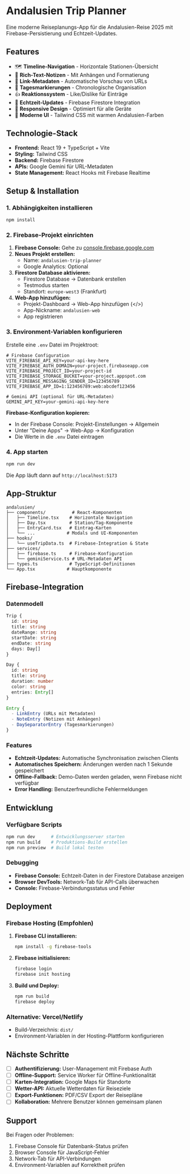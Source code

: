 # Andalusien Trip Planner

Eine moderne Reiseplanungs-App für die Andalusien-Reise 2025 mit Firebase-Persistierung und Echtzeit-Updates.

## Features

- 🗺️ **Timeline-Navigation** - Horizontale Stationen-Übersicht
- 📝 **Rich-Text-Notizen** - Mit Anhängen und Formatierung
- 🔗 **Link-Metadaten** - Automatische Vorschau von URLs
- 🎯 **Tagesmarkierungen** - Chronologische Organisation
- 👍 **Reaktionssystem** - Like/Dislike für Einträge
- 🔄 **Echtzeit-Updates** - Firebase Firestore Integration
- 📱 **Responsive Design** - Optimiert für alle Geräte
- 🎨 **Moderne UI** - Tailwind CSS mit warmen Andalusien-Farben

## Technologie-Stack

- **Frontend:** React 19 + TypeScript + Vite
- **Styling:** Tailwind CSS
- **Backend:** Firebase Firestore
- **APIs:** Google Gemini für URL-Metadaten
- **State Management:** React Hooks mit Firebase Realtime

## Setup & Installation

### 1. Abhängigkeiten installieren

```bash
npm install
```

### 2. Firebase-Projekt einrichten

1. **Firebase Console:** Gehe zu [console.firebase.google.com](https://console.firebase.google.com/)
2. **Neues Projekt erstellen:**
   - Name: `andalusien-trip-planner`
   - Google Analytics: Optional
3. **Firestore Database aktivieren:**
   - Firestore Database → Datenbank erstellen
   - Testmodus starten
   - Standort: `europe-west3` (Frankfurt)
4. **Web-App hinzufügen:**
   - Projekt-Dashboard → Web-App hinzufügen (</>)
   - App-Nickname: `andalusien-web`
   - App registrieren

### 3. Environment-Variablen konfigurieren

Erstelle eine `.env` Datei im Projektroot:

```env
# Firebase Configuration
VITE_FIREBASE_API_KEY=your-api-key-here
VITE_FIREBASE_AUTH_DOMAIN=your-project.firebaseapp.com
VITE_FIREBASE_PROJECT_ID=your-project-id
VITE_FIREBASE_STORAGE_BUCKET=your-project.appspot.com
VITE_FIREBASE_MESSAGING_SENDER_ID=123456789
VITE_FIREBASE_APP_ID=1:123456789:web:abcdef123456

# Gemini API (optional für URL-Metadaten)
GEMINI_API_KEY=your-gemini-api-key-here
```

**Firebase-Konfiguration kopieren:**
- In der Firebase Console: Projekt-Einstellungen → Allgemein
- Unter "Deine Apps" → Web-App → Konfiguration
- Die Werte in die `.env` Datei eintragen

### 4. App starten

```bash
npm run dev
```

Die App läuft dann auf `http://localhost:5173`

## App-Struktur

```
andalusien/
├── components/          # React-Komponenten
│   ├── Timeline.tsx    # Horizontale Navigation
│   ├── Day.tsx         # Station/Tag-Komponente
│   ├── EntryCard.tsx   # Eintrag-Karten
│   └── ...            # Modals und UI-Komponenten
├── hooks/
│   └── useTripData.ts  # Firebase-Integration & State
├── services/
│   ├── firebase.ts     # Firebase-Konfiguration
│   └── geminiService.ts # URL-Metadaten API
├── types.ts            # TypeScript-Definitionen
└── App.tsx            # Hauptkomponente
```

## Firebase-Integration

### Datenmodell

```typescript
Trip {
  id: string
  title: string
  dateRange: string
  startDate: string
  endDate: string
  days: Day[]
}

Day {
  id: string
  title: string
  duration: number
  color: string
  entries: Entry[]
}

Entry {
  - LinkEntry (URLs mit Metadaten)
  - NoteEntry (Notizen mit Anhängen)
  - DaySeparatorEntry (Tagesmarkierungen)
}
```

### Features

- **Echtzeit-Updates:** Automatische Synchronisation zwischen Clients
- **Automatisches Speichern:** Änderungen werden nach 1 Sekunde gespeichert
- **Offline-Fallback:** Demo-Daten werden geladen, wenn Firebase nicht verfügbar
- **Error Handling:** Benutzerfreundliche Fehlermeldungen

## Entwicklung

### Verfügbare Scripts

```bash
npm run dev      # Entwicklungsserver starten
npm run build    # Produktions-Build erstellen
npm run preview  # Build lokal testen
```

### Debugging

- **Firebase Console:** Echtzeit-Daten in der Firestore Database anzeigen
- **Browser DevTools:** Network-Tab für API-Calls überwachen
- **Console:** Firebase-Verbindungsstatus und Fehler

## Deployment

### Firebase Hosting (Empfohlen)

1. **Firebase CLI installieren:**
   ```bash
   npm install -g firebase-tools
   ```

2. **Firebase initialisieren:**
   ```bash
   firebase login
   firebase init hosting
   ```

3. **Build und Deploy:**
   ```bash
   npm run build
   firebase deploy
   ```

### Alternative: Vercel/Netlify

- Build-Verzeichnis: `dist/`
- Environment-Variablen in der Hosting-Plattform konfigurieren

## Nächste Schritte

- [ ] **Authentifizierung:** User-Management mit Firebase Auth
- [ ] **Offline-Support:** Service Worker für Offline-Funktionalität
- [ ] **Karten-Integration:** Google Maps für Standorte
- [ ] **Wetter-API:** Aktuelle Wetterdaten für Reiseziele
- [ ] **Export-Funktionen:** PDF/CSV Export der Reisepläne
- [ ] **Kollaboration:** Mehrere Benutzer können gemeinsam planen

## Support

Bei Fragen oder Problemen:
1. Firebase Console für Datenbank-Status prüfen
2. Browser Console für JavaScript-Fehler
3. Network-Tab für API-Verbindungen
4. Environment-Variablen auf Korrektheit prüfen
